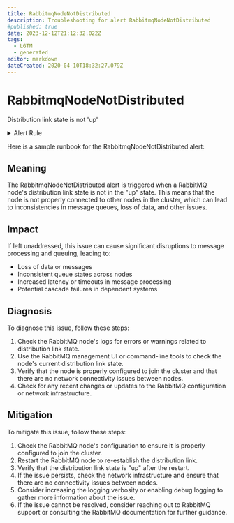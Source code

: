 ```yaml
---
title: RabbitmqNodeNotDistributed
description: Troubleshooting for alert RabbitmqNodeNotDistributed
#published: true
date: 2023-12-12T21:12:32.022Z
tags: 
  - LGTM
  - generated
editor: markdown
dateCreated: 2020-04-10T18:32:27.079Z
---
```


# RabbitmqNodeNotDistributed

Distribution link state is not 'up'

<details>
  <summary>Alert Rule</summary>

{{% rule "rabbitmq/rabbitmq-exporter.yml" "RabbitmqNodeNotDistributed" %}}

{{% comment %}}

```yaml
alert: RabbitmqNodeNotDistributed
expr: erlang_vm_dist_node_state < 3
for: 0m
labels:
    severity: critical
annotations:
    summary: RabbitMQ node not distributed (instance {{ $labels.instance }})
    description: |-
        Distribution link state is not 'up'
          VALUE = {{ $value }}
          LABELS = {{ $labels }}
    runbook: https://github.com/srerun/prometheus-alerts/blob/main/content/runbooks/rabbitmq-exporter/RabbitmqNodeNotDistributed.md

```

{{% /comment %}}

</details>


Here is a sample runbook for the RabbitmqNodeNotDistributed alert:

## Meaning

The RabbitmqNodeNotDistributed alert is triggered when a RabbitMQ node's distribution link state is not in the "up" state. This means that the node is not properly connected to other nodes in the cluster, which can lead to inconsistencies in message queues, loss of data, and other issues.

## Impact

If left unaddressed, this issue can cause significant disruptions to message processing and queuing, leading to:

* Loss of data or messages
* Inconsistent queue states across nodes
* Increased latency or timeouts in message processing
* Potential cascade failures in dependent systems

## Diagnosis

To diagnose this issue, follow these steps:

1. Check the RabbitMQ node's logs for errors or warnings related to distribution link state.
2. Use the RabbitMQ management UI or command-line tools to check the node's current distribution link state.
3. Verify that the node is properly configured to join the cluster and that there are no network connectivity issues between nodes.
4. Check for any recent changes or updates to the RabbitMQ configuration or network infrastructure.

## Mitigation

To mitigate this issue, follow these steps:

1. Check the RabbitMQ node's configuration to ensure it is properly configured to join the cluster.
2. Restart the RabbitMQ node to re-establish the distribution link.
3. Verify that the distribution link state is "up" after the restart.
4. If the issue persists, check the network infrastructure and ensure that there are no connectivity issues between nodes.
5. Consider increasing the logging verbosity or enabling debug logging to gather more information about the issue.
6. If the issue cannot be resolved, consider reaching out to RabbitMQ support or consulting the RabbitMQ documentation for further guidance.